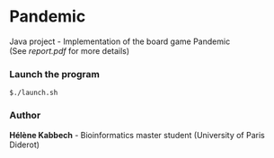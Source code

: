 # Pandemic
Java project - Implementation of the board game Pandemic</br>
(See *report.pdf* for more details)

### Launch the program
```
$./launch.sh
```

### Author
**Hélène Kabbech** - Bioinformatics master student (University of Paris Diderot)
